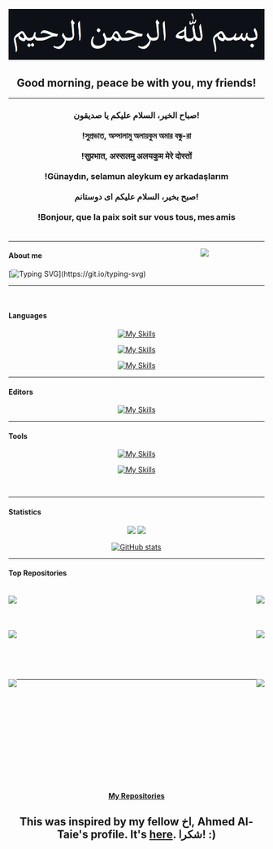 <img src="https://raw.githubusercontent.com/Raiyaxi-Ziaoi/Resources/main/bismillah.png?token=GHSAT0AAAAAABXCMKG533RUMQ4V6F5TPBJWYYH3CRQ"></img>

<div align="center">
<h2>
    Good morning, peace be with you, my friends!
    <br/>
</h2>
<hr>
    <h3>
        صباح الخير، السلام عليكم يا صديقون!
        <br/>
        <br/>
        !সুপ্রভাত, অস্সালামু অলায়কুম অমার বন্ধু-রা
        <br/>
        <br/>
        !सुप्रभात, अस्सलमु अलयकुम मेरे दोस्तों
        <br/>
        <br/>
        !Günaydın, selamun aleykum ey arkadaşlarım
        <br/>
        <br/>
        صبح بخیر، السلام علیکم ای دوستانم!
        <br/>
        <br/>
        !Bonjour, que la paix soit sur vous tous, mes amis
        <br/>
        <br/>
</h3>
</div>
<hr>

<a href="#">
    <img src="https://avatars.githubusercontent.com/u/82474669?s=400&u=509537bc1ee4fb1ece87e1e95946c7a9aa53860b&v=4" align="right" width="25%" />
</a>

#### About me

[![Typing SVG](https://readme-typing-svg.herokuapp.com?color=ffffff&lines=My+name+is+Raiyaxi+Ziaoi.+I+enjoy;CS%2C+languages+and+other+fun+things.;I+also+make+stuff+that+I+think+is+;pretty+cool.)](https://git.io/typing-svg)

<hr>

<br/>

#### Languages

<div align="center">

[![My Skills](https://skillicons.dev/icons?i=java,c,cpp,py&theme=dark)](https://skillicons.dev)

[![My Skills](https://skillicons.dev/icons?i=html,css,js,ts&theme=dark)](https://skillicons.dev)

[![My Skills](https://skillicons.dev/icons?i=rust,clojure,kotlin,julia&theme=dark)](https://skillicons.dev)

</div>

<!--https://github.com/jstrieb/github-stats-->

<hr>

#### Editors

<div align="center">

[![My Skills](https://skillicons.dev/icons?i=vscode,idea,neovim,processing&theme=dark)](https://skillicons.dev)
<br/>
</div>

<hr>

#### Tools

<div align="center">

[![My Skills](https://skillicons.dev/icons?i=blender,github,linux,stackoverflow&theme=dark)](https://skillicons.dev)

[![My Skills](https://skillicons.dev/icons?i=git,bash,powershell,nodejs&theme=dark)](https://skillicons.dev)

<br/>
</div>
<hr>

#### Statistics

<div align="center">

![](https://raw.githubusercontent.com/Raiyaxi-Ziaoi/github-stats/master/generated/languages.svg#gh-dark-mode-only) ![](https://raw.githubusercontent.com/Raiyaxi-Ziaoi/github-stats/master/generated/overview.svg#gh-dark-mode-only)


[![GitHub stats](https://github-readme-stats.vercel.app/api?username=Raiyaxi-Ziaoi&show_icons=true&count_private=true&theme=dracula&include_all_commits=true&icon_color=20BB5E&hide_border=true)](#)

</div>

<hr>

#### Top Repositories

<br/>

<div width="100">
    <a href="https://github.com/Raiyaxi-Ziaoi/Register" title="Register">
        <img align="left" height="%100" width="%100" src="https://github-readme-stats.vercel.app/api/pin/?username=Raiyaxi-Ziaoi&repo=Register&theme=dracula&icon_color=20BB5E&border_color=406CE0&border_radius=10">
    </a>
</div>

<div width="100">
    <a href="https://github.com/Raiyaxi-Ziaoi/Bad-Apple" title="Bad Apple">
        <img align="right" height="%100" width="%100" src="https://github-readme-stats.vercel.app/api/pin/?username=Raiyaxi-Ziaoi&repo=Bad-Apple&theme=dracula&icon_color=20BB5E&border_color=406CE0&border_radius=10">
    </a>
</div>
<br/><br/><br/><br/>

<div width="100">
    <a href="https://github.com/Raiyaxi-Ziaoi/Scrubber" title="Scrubber">
        <img align="left" height="%100" width="%100"src="https://github-readme-stats.vercel.app/api/pin/?username=Raiyaxi-Ziaoi&repo=Scrubber&theme=dracula&icon_color=20BB5E&border_color=406CE0&border_radius=10">
    </a>
</div>

<div width="100">
    <a  href="https://github.com/Raiyaxi-Ziaoi/ALKHAIR" title="ALKHAIR">
        <img align="right" height="%100" width="%100" src="https://github-readme-stats.vercel.app/api/pin/?username=Raiyaxi-Ziaoi&repo=ALKHAIR&theme=dracula&icon_color=20BB5E&border_color=406CE0&border_radius=10">
     </a>
</div>

<br/><br/><br/><br/>

<div width="100">
    <a align="center" href="https://github.com/Raiyaxi-Ziaoi/ALNOOR" title="ALNOOR">
        <img align="left" height="%100" width="%100"src="https://github-readme-stats.vercel.app/api/pin/?username=Raiyaxi-Ziaoi&repo=ALNOOR&theme=dracula&icon_color=20BB5E&border_color=406CE0&border_radius=10">
    </a>
</div>

<div width="100">
    <a align="center" href="https://github.com/Raiyaxi-Ziaoi/Desk" title="Desk">
        <img align="right" height="%100" width="%100"src="https://github-readme-stats.vercel.app/api/pin/?username=Raiyaxi-Ziaoi&repo=Desk&theme=dracula&icon_color=20BB5E&border_color=406CE0&border_radius=10">
    </a>
</div>
<hr>

<br/><br/><br/><br/><br/><br/><br/><br/><br/><br/><br/>

<h4 align="center">
  <a href="https://github.com/Raiyaxi-Ziaoi?tab=repositories" title="Show Repositories">
    My Repositories
  </a>
</h4>

<h2 align="center">
  This was inspired by my fellow اخ, Ahmed Al-Taie's profile. It's
  <a href="https://github.com/Al-Taie" title="Al-Taie">here<a>.
  شكرا! :)
</h2>
<br/><br/>

<!---
Raiyaxi-Ziaoi/Raiyaxi-Ziaoi is a ✨ special ✨ repository because its `README.md` (this file) appears on your GitHub profile.
You can click the Preview link to take a look at your changes.
--->
